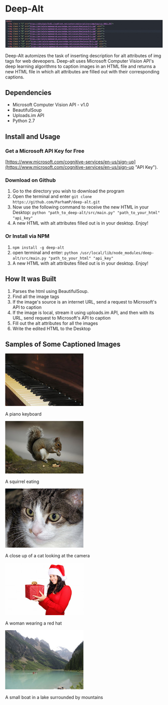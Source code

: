 # Deep-Alt

![Image for demo](images/gif.gif)

Deep-Alt automizes the task of inserting description for alt attributes of img tags for web deveopers. Deep-alt uses Microsoft Computer Vision API's deep learning algorithms to caption images in an HTML file and returns a new HTML file in which alt attributes are filled out with their corresponding captions.


## Dependencies

- Microsoft Computer Vision API - v1.0
- BeautifulSoup
- Uploads.im API
- Python 2.7


## Install and Usage

### Get a Microsoft API Key for Free
[https://www.microsoft.com/cognitive-services/en-us/sign-up](https://www.microsoft.com/cognitive-services/en-us/sign-up "API Key").


### Download on Github

1. Go to the directory you wish to download the program
2. Open the terminal and enter `git clone https://github.com/ParhamP/deep-alt.git`
3. Now use the following command to receive the new HTML in your Desktop:
`python "path_to_deep-alt/src/main.py" "path_to_your_html" "api_key"`
4. A new HTML with alt attributes filled out is in your desktop. Enjoy!

### Or Install via NPM

1. `npm install -g deep-alt`
2. open terminal and enter: `python /usr/local/lib/node_modules/deep-alt/src/main.py "path_to_your_html" "api_key"`
3. A new HTML with alt attributes filled out is in your desktop. Enjoy!


## How It was Built

1. Parses the html using BeautifulSoup.
2. Find all the image tags
3. If the image's source is an internet URL, send a request to Microsoft's API to caption
4. If the image is local, stream it using uploads.im API, and then with its URL, send request to Microsoft's API to caption
5. Fill out the alt attributes for all the images
6. Write the edited HTML to the Desktop




## Samples of Some Captioned Images


![Image for demo](images/piano.jpg)

A piano keyboard

![Image for demo](images/animal.jpg)

A squirrel eating

![Image for demo](images/cat.jpg)

A close up of a cat looking at the camera

![Image for demo](images/lady.jpg)

A woman wearing a red hat

![Image for demo](images/lake.jpg)

A small boat in a lake surrounded by mountains